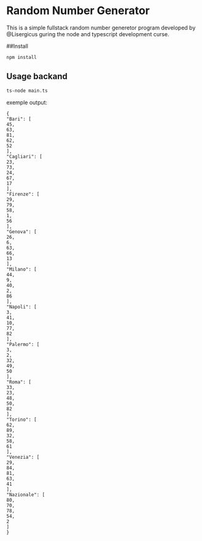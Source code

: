 # Random Number Generator

This is a simple fullstack random number generetor
program developed by @Lisergicus guring the
node and typescript development curse.

##Install

```bash
npm install
```

## Usage backand

```bash
ts-node main.ts
```

exemple output:

```
{
"Bari": [
45,
63,
81,
62,
52
],
"Cagliari": [
23,
73,
24,
67,
17
],
"Firenze": [
29,
79,
58,
1,
56
],
"Genova": [
26,
6,
63,
66,
13
],
"Milano": [
44,
9,
40,
2,
86
],
"Napoli": [
3,
41,
10,
77,
82
],
"Palermo": [
3,
2,
32,
49,
50
],
"Roma": [
33,
23,
48,
50,
82
],
"Torino": [
62,
89,
32,
58,
61
],
"Venezia": [
29,
84,
81,
63,
41
],
"Nazionale": [
80,
70,
78,
54,
2
]
}
```
